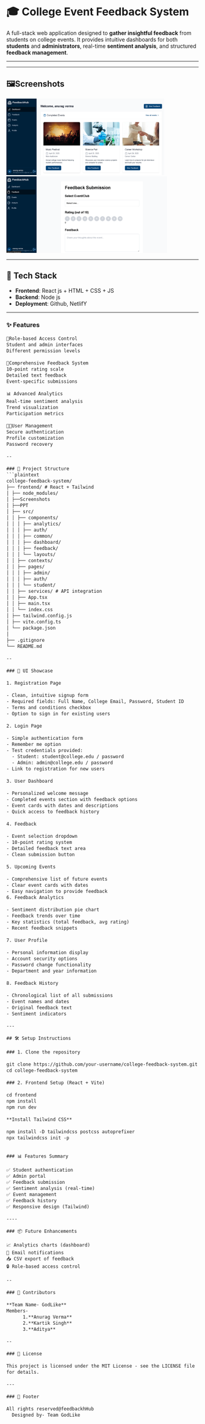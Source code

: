 # 🎓 College Event Feedback System

A full-stack web application designed to **gather insightful feedback** from students on college events. It provides intuitive dashboards for both **students** and **administrators**, real-time **sentiment analysis**, and structured **feedback management**.

---

---

## 🖼️Screenshots
<img src="Screenshots/1.png" alt="Alt text" height="200"><img src="Screenshots/2.png" alt="Alt text" height="200">


---


## 🔧 Tech Stack
- **Frontend**: React js  + HTML + CSS + JS
- **Backend**: Node js
- **Deployment**: Github, NetlifY

---

### ✨ Features
```plaintext
🔐Role-based Access Control 
Student and admin interfaces
Different permission levels

🎤Comprehensive Feedback System
10-point rating scale
Detailed text feedback
Event-specific submissions

📊 Advanced Analytics
Real-time sentiment analysis
Trend visualization
Participation metrics

👩‍💼User Management
Secure authentication
Profile customization
Password recovery

--

### 📁 Project Structure
```plaintext
college-feedback-system/
├── frontend/ # React + Tailwind 
│ ├── node_modules/
│ ├──Screenshots
│ ├──PPT
│ ├── src/
│ │ ├── components/
│ │ │ ├── analytics/
│ │ │ ├── auth/
│ │ │ ├── common/
│ │ │ ├── dashboard/
│ │ │ ├── feedback/
│ │ │ └── layouts/
│ │ ├── contexts/
│ │ ├── pages/
│ │ │ ├── admin/
│ │ │ ├── auth/
│ │ │ └── student/
│ │ ├── services/ # API integration
│ │ ├── App.tsx
│ │ ├── main.tsx
│ │ └── index.css
│ ├── tailwind.config.js
│ ├── vite.config.ts
│ └── package.json
│
├── .gitignore
└── README.md

--

### 🎨 UI Showcase

1. Registration Page

- Clean, intuitive signup form
- Required fields: Full Name, College Email, Password, Student ID
- Terms and conditions checkbox
- Option to sign in for existing users

2. Login Page

- Simple authentication form
- Remember me option
- Test credentials provided:
  - Student: student@college.edu / password
  - Admin: admin@college.edu / password
- Link to registration for new users

3. User Dashboard

- Personalized welcome message
- Completed events section with feedback options
- Event cards with dates and descriptions
- Quick access to feedback history

4. Feedback 

- Event selection dropdown
- 10-point rating system
- Detailed feedback text area
- Clean submission button

5. Upcoming Events 

- Comprehensive list of future events
- Clear event cards with dates
- Easy navigation to provide feedback
6. Feedback Analytics

- Sentiment distribution pie chart
- Feedback trends over time
- Key statistics (total feedback, avg rating)
- Recent feedback snippets

7. User Profile

- Personal information display
- Account security options
- Password change functionality
- Department and year information

8. Feedback History 

- Chronological list of all submissions
- Event names and dates
- Original feedback text
- Sentiment indicators

---

## 🛠️ Setup Instructions

### 1. Clone the repository

git clone https://github.com/your-username/college-feedback-system.git
cd college-feedback-system

### 2. Frontend Setup (React + Vite)

cd frontend
npm install
npm run dev

**Install Tailwind CSS**

npm install -D tailwindcss postcss autoprefixer
npx tailwindcss init -p


### 📊 Features Summary

✅ Student authentication
✅ Admin portal
✅ Feedback submission
✅ Sentiment analysis (real-time)
✅ Event management
✅ Feedback history
✅ Responsive design (Tailwind)

----

### 📦 Future Enhancements

📈 Analytics charts (dashboard)
📨 Email notifications
📥 CSV export of feedback
🔒 Role-based access control

--

### 🤝 Contributors

**Team Name- GodLike**
Members-
      1.**Anurag Verma**
      2.**Kartik Singh**
      3.**Aditya**

--

### 📄 License

This project is licensed under the MIT License - see the LICENSE file for details.

---

### 🏫 Footer

All rights reserved@feedbackhHub
  Designed by- Team GodLike
